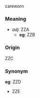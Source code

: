 careworn
### Meaning
+ _adj_: ZZA
	+ __eg__: ZZB

### Origin

ZZC

### Synonym

__eg__: ZZD

+ ZZE


